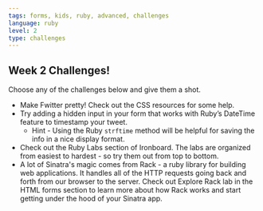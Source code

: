 ```yaml
---
tags: forms, kids, ruby, advanced, challenges
language: ruby
level: 2
type: challenges
---
```


## Week 2 Challenges!

Choose any of the challenges below and give them a shot.

+ Make Fwitter pretty! Check out the CSS resources for some help. 
+ Try adding a hidden input in your form that works with Ruby’s DateTime feature to timestamp your tweet.
  * Hint - Using the Ruby `strftime` method will be helpful for saving the info in a nice display format.
+ Check out the Ruby Labs section of Ironboard. The labs are organized from easiest to hardest - so try them out from top to bottom.
+ A lot of Sinatra's magic comes from Rack - a ruby library for building web applications. It handles all of the HTTP requests going back and forth from our browser to the server. Check out Explore Rack lab in the HTML forms section to learn more about how Rack works and start getting under the hood of your Sinatra app.
